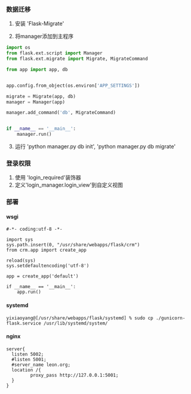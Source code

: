 ### 数据迁移

1. 安装 'Flask-Migrate'

2. 将manager添加到主程序

``` python
import os
from flask.ext.script import Manager
from flask.ext.migrate import Migrate, MigrateCommand

from app import app, db


app.config.from_object(os.environ['APP_SETTINGS'])

migrate = Migrate(app, db)
manager = Manager(app)

manager.add_command('db', MigrateCommand)


if __name__ == '__main__':
    manager.run()
```

3. 运行 'python manager.py db init', 'python manager.py db migrate'


### 登录权限

1. 使用 'login_required'装饰器
2. 定义'login_manager.login_view'到自定义视图


### 部署

#### wsgi
```
#-*- coding:utf-8 -*-

import sys
sys.path.insert(0, "/usr/share/webapps/flask/crm")
from crm.app import create_app

reload(sys)
sys.setdefaultencoding('utf-8')

app = create_app('default')

if __name__ == '__main__':
    app.run()
```

#### systemd

```
yixiaoyang@[/usr/share/webapps/flask/systemd] % sudo cp ./gunicorn-flask.service /usr/lib/systemd/system/
```

#### nginx
```
server{
  listen 5002;
  #listen 5001;
  #server_name leon.org;
  location /{
         proxy_pass http://127.0.0.1:5001;
  }
}
```
